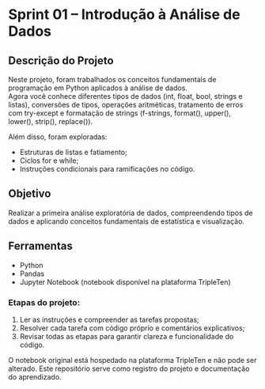 # Sprint 01 – Introdução à Análise de Dados

## Descrição do Projeto

Neste projeto, foram trabalhados os conceitos fundamentais de programação em Python aplicados à análise de dados.  
Agora você conhece diferentes tipos de dados (int, float, bool, strings e listas), conversões de tipos, operações aritméticas, tratamento de erros com try-except e formatação de strings (f-strings, format(), upper(), lower(), strip(), replace()).  

Além disso, foram exploradas:
- Estruturas de listas e fatiamento;
- Ciclos for e while;
- Instruções condicionais para ramificações no código.


## Objetivo
Realizar a primeira análise exploratória de dados, compreendendo tipos de dados e aplicando conceitos fundamentais de estatística e visualização.

## Ferramentas
- Python
- Pandas
- Jupyter Notebook (notebook disponível na plataforma TripleTen)


### Etapas do projeto:
1. Ler as instruções e compreender as tarefas propostas;
2. Resolver cada tarefa com código próprio e comentários explicativos;
3. Revisar todas as etapas para garantir clareza e funcionalidade do código.

O notebook original está hospedado na plataforma TripleTen e não pode ser alterado. Este repositório serve como registro do projeto e documentação do aprendizado.
